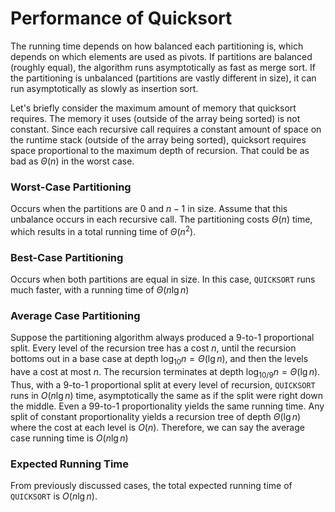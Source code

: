 # Performance of Quicksort

The running time depends on how balanced each partitioning is, which depends on which elements are used as pivots. If partitions are balanced (roughly equal), the algorithm runs asymptotically as fast as merge sort. If the partitioning is unbalanced (partitions are vastly different in size), it can run asymptotically as slowly as insertion sort.

Let's briefly consider the maximum amount of memory that quicksort requires. The memory it uses (outside of the array being sorted) is not constant. Since each recursive call requires a constant amount of space on the runtime stack (outside of the array being sorted), quicksort requires space proportional to the maximum depth of recursion. That could be as bad as $\Theta (n)$ in the worst case.

### Worst-Case Partitioning

Occurs when the partitions are $0$ and $n - 1$ in size. Assume that this unbalance occurs in each recursive call. The partitioning costs $\Theta(n)$ time, which results in a total running time of $\Theta(n^2)$.

### Best-Case Partitioning

Occurs when both partitions are equal in size. In this case, `QUICKSORT` runs much faster, with a running time of $\Theta(n \lg n)$

### Average Case Partitioning

Suppose the partitioning algorithm always produced a 9-to-1 proportional split. Every level of the recursion tree has a cost $n$, until the recursion bottoms out in a base case at depth $\log_{10} n = \Theta(\lg n)$, and then the levels have a cost at most $n$. The recursion terminates at depth $\log_{10 / 9} n = \Theta(\lg n)$. Thus, with a 9-to-1 proportional split at every level of recursion, `QUICKSORT` runs in $O(n \lg n)$ time, asymptotically the same as if the split were right down the middle. Even a 99-to-1 proportionality yields the same running time. Any split of constant proportionality yields a recursion tree of depth $\Theta(\lg n)$ where the cost at each level is $O(n)$. Therefore, we can say the average case running time is $O(n \lg n)$

### Expected Running Time

From previously discussed cases, the total expected running time of `QUICKSORT` is $O(n \lg n)$.